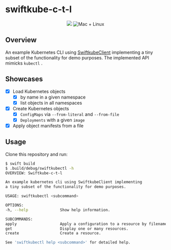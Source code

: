 # swiftkube-c-t-l

<p align="center">
	<img src="https://img.shields.io/badge/Swift-5.2-orange.svg" />
	<img src="https://img.shields.io/badge/platforms-mac+linux-brightgreen.svg?style=flat" alt="Mac + Linux" />
</p>

## Overview

An example  Kubernetes CLI using [SwiftkubeClient](https://github.com/swiftkube/client) implementing a tiny subset of the functionality for demo purposes. The implemented API mimicks `kubectl` .

## Showcases

- [x] Load Kubernetes objects
  - [x] by name in a given namespace
  - [x] list objects in all namespaces
- [x] Create Kubernetes objects
  - [x] `ConfigMaps` via `--from-literal` and `--from-file`
  - [x] `Deployments` with a given `image`
- [x] Apply object manifests from a file

## Usage

Clone this repository and run:

```bash
$ swift build
$ .build/debug/swiftkubectl -h
OVERVIEW: Swiftkube-c-t-l

An example kubernetes cli using SwiftkubeClient implementing
a tiny subset of the functionality for demo purposes.

USAGE: swiftkubectl <subcommand>

OPTIONS:
-h, --help              Show help information.

SUBCOMMANDS:
apply                   Apply a configuration to a resource by filename.
get                     Display one or many resources.
create                  Create a resource.

See 'swiftkubectl help <subcommand>' for detailed help.
```
